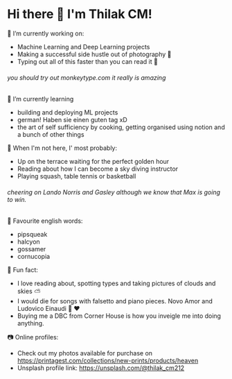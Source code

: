 # Hi there 🌊  I'm Thilak CM!

🔭 I’m currently working on:
- Machine Learning and Deep Learning projects 
- Making a successful side hustle out of photography 📸 
- Typing out all of this faster than you can read it 💨 
###### you should try out monkeytype.com it really is amazing

🌱 I’m currently learning 
- building and deploying ML projects
- german! Haben sie einen guten tag xD
- the art of self sufficiency by cooking, getting organised using notion and a bunch of other things

🐽  When I'm not here, I' most probably:
- Up on the terrace waiting for the perfect golden hour 
- Reading about how I can become a sky diving instructor 
- Playing squash, table tennis or basketball 
###### cheering on Lando Norris and Gasley although we know that Max is going to win. 

📕 Favourite english words: 
- pipsqueak 
- halcyon
- gossamer
- cornucopia 

🤩 Fun fact: 
- I love reading about, spotting types and taking pictures of clouds and skies ⛅️ 
- I would die for songs with falsetto and piano pieces. Novo Amor and Ludovico Einaudi 🙌 ♥️ 
- Buying me a DBC from Corner House is how you inveigle me into doing anything. 

📷 Online profiles: 
- Check out my photos available for purchase on https://printagest.com/collections/new-prints/products/heaven 
- Unsplash profile link: https://unsplash.com/@thilak_cm212
